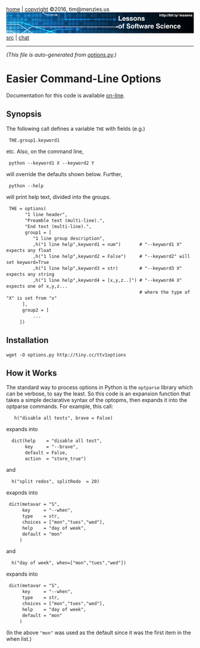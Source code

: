 [home](http://bit.ly/lessons) |
[copyright](https://github.com/lessen/src/blob/master/LICENSE.md) &copy;2016, tim&commat;menzies.us
<br>
[<img width=900 src="https://github.com/lessen/src/blob/master/img/banner.png?raw=true">](http://bit.ly/lessons)<br>
[src](https://github.com/lessen/src) |
[chat](https://lessons.slack.com/)

______

_(This file is auto-generated from [options.py](options.py).)_  



# Easier Command-Line Options

Documentation for this code is available [on-line](http://tiny.cc/ttv1optionsdoc).

## Synopsis

The following call defines a variable `THE` with fields (e.g.) 

     THE.group1.keyword1

etc. Also, on the command line, 

     python --keyword1 X --keyword2 Y
     
will override the defaults shown below. Further, 

     python --help
     
will print help text, divided into the groups.

     THE = options( 
           "1 line header",
           "Preamble text (multi-line).",
           "End text (multi-line).",
           group1 = [
              "1 line group description",
              ,h("1 line help",keyword1 = num")       # "--keyword1 X" expects any float
              ,h("1 line help",keyword2 = False")     # "--keyword2" will set keyword=True
              ,h("1 line help",keyword3 = str)        # "--keyword3 X" expects any string
              ,h("1 line help",keyword4 = [x,y,z..]") # "--keyword4 X" expects one of x,y,z...
                                                      # where the type of "X" is set from "x"
          ],
          group2 = [
              ...
         ])
     
## Installation

    wget -O options.py http://tiny.cc/ttv1options

## How it Works

The standard way to process options in Python is the `optparse`
library which can be verbose, to say the least.
So this code
is an expansion function that takes
a simple declarative syntax of the optopms, then
expands it into the optparse
commands. For example, this call:

       h("disable all tests", brave = False)

expands into

      dict(help    = "disable all test",
           key     = "--brave",
           default = False,
           action  = "store_true")

and

      h("split redos", splitRedo  = 20)

exapnds into

     dict(metavar = "S",
          key     = "--when",
          type    = str,
          choices = ["mon","tues","wed"],
          help    = "day of week",
          default = "mon"
         )

and 

      h("day of week", when=["mon","tues","wed"])

expands into

     dict(metavar = "S",
          key     = "--when",
          type    = str,
          choices = ["mon","tues","wed"],
          help    = "day of week",
          default = "mon"
         )

(In the above `"mon"` was used as the default since it was
the first item in the when list.)

